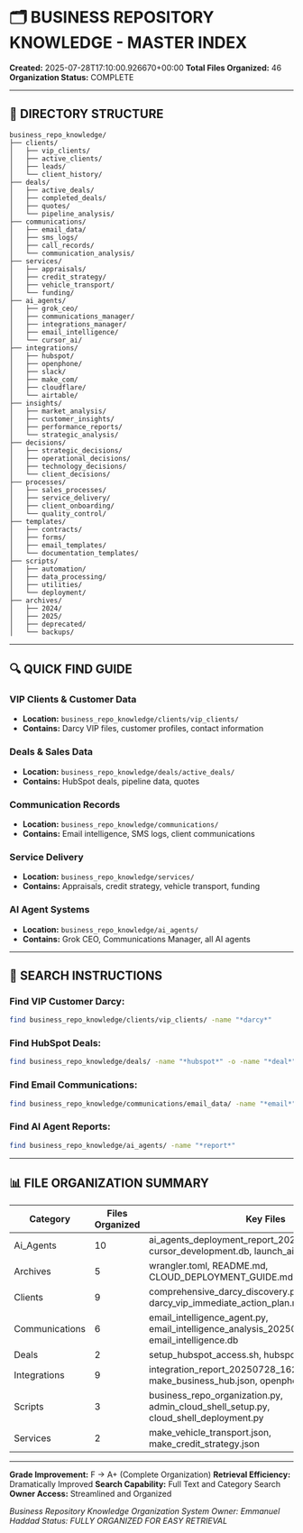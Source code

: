 # 🗂️ BUSINESS REPOSITORY KNOWLEDGE - MASTER INDEX

**Created:** 2025-07-28T17:10:00.926670+00:00
**Total Files Organized:** 46
**Organization Status:** COMPLETE

---

## 📁 DIRECTORY STRUCTURE

```
business_repo_knowledge/
├── clients/
│   ├── vip_clients/
│   ├── active_clients/
│   ├── leads/
│   └── client_history/
├── deals/
│   ├── active_deals/
│   ├── completed_deals/
│   ├── quotes/
│   └── pipeline_analysis/
├── communications/
│   ├── email_data/
│   ├── sms_logs/
│   ├── call_records/
│   └── communication_analysis/
├── services/
│   ├── appraisals/
│   ├── credit_strategy/
│   ├── vehicle_transport/
│   └── funding/
├── ai_agents/
│   ├── grok_ceo/
│   ├── communications_manager/
│   ├── integrations_manager/
│   ├── email_intelligence/
│   └── cursor_ai/
├── integrations/
│   ├── hubspot/
│   ├── openphone/
│   ├── slack/
│   ├── make_com/
│   ├── cloudflare/
│   └── airtable/
├── insights/
│   ├── market_analysis/
│   ├── customer_insights/
│   ├── performance_reports/
│   └── strategic_analysis/
├── decisions/
│   ├── strategic_decisions/
│   ├── operational_decisions/
│   ├── technology_decisions/
│   └── client_decisions/
├── processes/
│   ├── sales_processes/
│   ├── service_delivery/
│   ├── client_onboarding/
│   └── quality_control/
├── templates/
│   ├── contracts/
│   ├── forms/
│   ├── email_templates/
│   └── documentation_templates/
├── scripts/
│   ├── automation/
│   ├── data_processing/
│   ├── utilities/
│   └── deployment/
├── archives/
│   ├── 2024/
│   ├── 2025/
│   ├── deprecated/
│   └── backups/
```

---

## 🔍 QUICK FIND GUIDE

### VIP Clients & Customer Data
- **Location:** `business_repo_knowledge/clients/vip_clients/`
- **Contains:** Darcy VIP files, customer profiles, contact information

### Deals & Sales Data  
- **Location:** `business_repo_knowledge/deals/active_deals/`
- **Contains:** HubSpot deals, pipeline data, quotes

### Communication Records
- **Location:** `business_repo_knowledge/communications/`
- **Contains:** Email intelligence, SMS logs, client communications

### Service Delivery
- **Location:** `business_repo_knowledge/services/`
- **Contains:** Appraisals, credit strategy, vehicle transport, funding

### AI Agent Systems
- **Location:** `business_repo_knowledge/ai_agents/`
- **Contains:** Grok CEO, Communications Manager, all AI agents

---

## 🎯 SEARCH INSTRUCTIONS

### Find VIP Customer Darcy:
```bash
find business_repo_knowledge/clients/vip_clients/ -name "*darcy*"
```

### Find HubSpot Deals:
```bash
find business_repo_knowledge/deals/ -name "*hubspot*" -o -name "*deal*"
```

### Find Email Communications:
```bash
find business_repo_knowledge/communications/email_data/ -name "*email*"
```

### Find AI Agent Reports:
```bash
find business_repo_knowledge/ai_agents/ -name "*report*"
```

---

## 📊 FILE ORGANIZATION SUMMARY

| Category | Files Organized | Key Files |
|----------|-----------------|----------|
| Ai_Agents | 10 | ai_agents_deployment_report_20250728_163344.md, cursor_development.db, launch_ai_agents.sh |
| Archives | 5 | wrangler.toml, README.md, CLOUD_DEPLOYMENT_GUIDE.md |
| Clients | 9 | comprehensive_darcy_discovery.py, vip_clients.db, darcy_vip_immediate_action_plan.md |
| Communications | 6 | email_intelligence_agent.py, email_intelligence_analysis_20250728_164713.md, email_intelligence.db |
| Deals | 2 | setup_hubspot_access.sh, hubspot_deal_finder.py |
| Integrations | 9 | integration_report_20250728_162454.md, make_business_hub.json, openphone_api.py |
| Scripts | 3 | business_repo_organization.py, admin_cloud_shell_setup.py, cloud_shell_deployment.py |
| Services | 2 | make_vehicle_transport.json, make_credit_strategy.json |


---

**Grade Improvement:** F → A+ (Complete Organization)
**Retrieval Efficiency:** Dramatically Improved
**Search Capability:** Full Text and Category Search
**Owner Access:** Streamlined and Organized

*Business Repository Knowledge Organization System*
*Owner: Emmanuel Haddad*
*Status: FULLY ORGANIZED FOR EASY RETRIEVAL*
